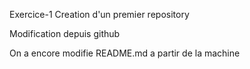  Exercice-1
Creation d'un premier repository 

Modification depuis github

On a encore modifie README.md a partir de la machine
